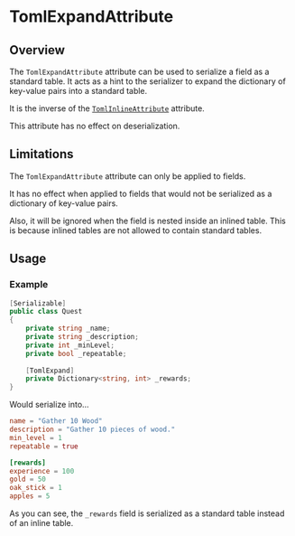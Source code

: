 # TomlExpandAttribute

## Overview

The `TomlExpandAttribute` attribute can be used to serialize a field as a standard table.
It acts as a hint to the serializer to expand the dictionary of key-value pairs into a standard table.

It is the inverse of the [`TomlInlineAttribute`](toml-inline-attribute.md) attribute.

This attribute has no effect on deserialization.

## Limitations

The `TomlExpandAttribute` attribute can only be applied to fields.

It has no effect when applied to fields that would not be serialized as a dictionary of key-value pairs.

Also, it will be ignored when the field is nested inside an inlined table.
This is because inlined tables are not allowed to contain standard tables.

## Usage

### Example

```csharp
[Serializable]
public class Quest
{
    private string _name;
    private string _description;
    private int _minLevel;
    private bool _repeatable;
    
    [TomlExpand]
    private Dictionary<string, int> _rewards;
}
```

Would serialize into...

```toml
name = "Gather 10 Wood"
description = "Gather 10 pieces of wood."
min_level = 1
repeatable = true

[rewards]
experience = 100
gold = 50
oak_stick = 1
apples = 5
```

As you can see, the `_rewards` field is serialized as a standard table instead of an inline table.
